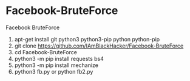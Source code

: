 # Facebook-BruteForce
Facebook BruteForce

1. apt-get install git python3 python3-pip python python-pip
2. git clone https://github.com/IAmBlackHacker/Facebook-BruteForce
3. cd Facebook-BruteForce
4. python3 -m pip install requests bs4
5. python3 -m pip install mechanize
6. python3 fb.py or python fb2.py
